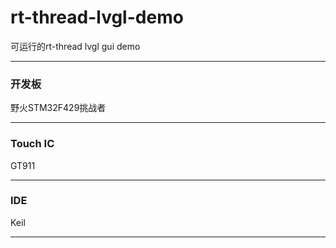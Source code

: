 # rt-thread-lvgl-demo
可运行的rt-thread lvgl gui demo

***

### 开发板

野火STM32F429挑战者

***

### Touch IC

GT911

***

### IDE

Keil

***

